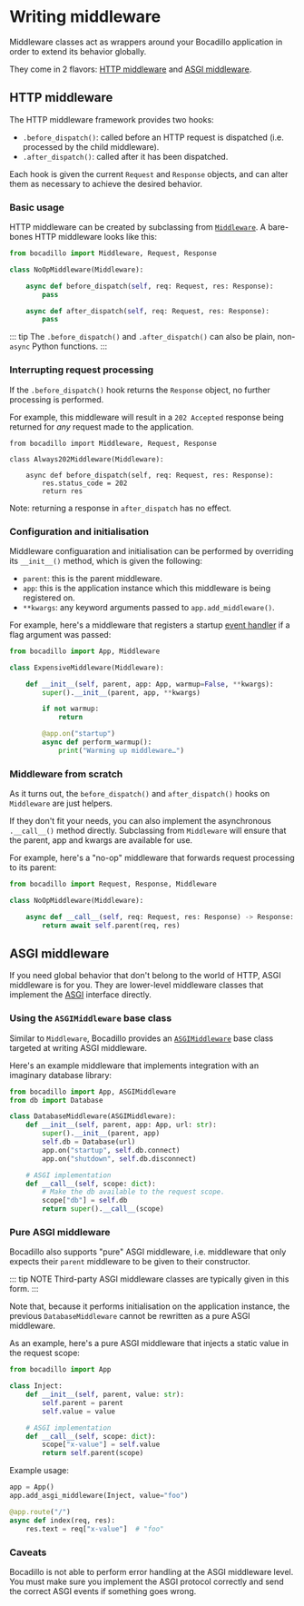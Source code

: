 # Writing middleware

Middleware classes act as wrappers around your Bocadillo application in order to extend its behavior globally.

They come in 2 flavors: [HTTP middleware](../guides/http/middleware.md) and [ASGI middleware](../guides/agnostic/asgi-middleware.md).

## HTTP middleware

The HTTP middleware framework provides two hooks:

- `.before_dispatch()`: called before an HTTP request is dispatched (i.e. processed by the child middleware).
- `.after_dispatch()`: called after it has been dispatched.

Each hook is given the current `Request` and `Response` objects, and can alter them as necessary to achieve the desired behavior.

### Basic usage

HTTP middleware can be created by subclassing from [`Middleware`][http middleware]. A bare-bones HTTP middleware looks like this:

```python
from bocadillo import Middleware, Request, Response

class NoOpMiddleware(Middleware):

    async def before_dispatch(self, req: Request, res: Response):
        pass

    async def after_dispatch(self, req: Request, res: Response):
        pass
```

::: tip
The `.before_dispatch()` and `.after_dispatch()` can also be plain, non-`async` Python functions.
:::

### Interrupting request processing

If the `.before_dispatch()` hook returns the `Response` object, no further
processing is performed.

For example, this middleware will result in a `202 Accepted` response being
returned for _any_ request made to the application.

```python{8}
from bocadillo import Middleware, Request, Response

class Always202Middleware(Middleware):

    async def before_dispatch(self, req: Request, res: Response):
        res.status_code = 202
        return res
```

Note: returning a response in `after_dispatch` has no effect.

### Configuration and initialisation

Middleware configuaration and initialisation can be performed by overriding its `__init__()` method, which is given the following:

- `parent`: this is the parent middleware.
- `app`: this is the application instance which this middleware is being registered on.
- `**kwargs`: any keyword arguments passed to `app.add_middleware()`.

For example, here's a middleware that registers a startup [event handler](../guides/agnostic/events.md) if a flag argument was passed:

```python
from bocadillo import App, Middleware

class ExpensiveMiddleware(Middleware):

    def __init__(self, parent, app: App, warmup=False, **kwargs):
        super().__init__(parent, app, **kwargs)

        if not warmup:
            return

        @app.on("startup")
        async def perform_warmup():
            print("Warming up middleware…")
```

### Middleware from scratch

As it turns out, the `before_dispatch()` and `after_dispatch()` hooks on
`Middleware` are just helpers.

If they don't fit your needs, you can also implement the asynchronous `.__call__()` method directly. Subclassing from `Middleware` will ensure that the parent, app and kwargs are available for use.

For example, here's a "no-op" middleware that forwards request processing to its parent:

```python
from bocadillo import Request, Response, Middleware

class NoOpMiddleware(Middleware):

    async def __call__(self, req: Request, res: Response) -> Response:
        return await self.parent(req, res)
```

## ASGI middleware

If you need global behavior that don't belong to the world of HTTP, ASGI middleware is for you. They are lower-level middleware classes that implement the [ASGI] interface directly.

### Using the `ASGIMiddleware` base class

Similar to `Middleware`, Bocadillo provides an [`ASGIMiddleware`][asgi middleware] base class targeted at writing ASGI middleware.

Here's an example middleware that implements integration with an imaginary database library:

```python
from bocadillo import App, ASGIMiddleware
from db import Database

class DatabaseMiddleware(ASGIMiddleware):
    def __init__(self, parent, app: App, url: str):
        super().__init__(parent, app)
        self.db = Database(url)
        app.on("startup", self.db.connect)
        app.on("shutdown", self.db.disconnect)

    # ASGI implementation
    def __call__(self, scope: dict):
        # Make the db available to the request scope.
        scope["db"] = self.db
        return super().__call__(scope)
```

### Pure ASGI middleware

Bocadillo also supports "pure" ASGI middleware, i.e. middleware that only expects their `parent` middleware to be given to their constructor.

::: tip NOTE
Third-party ASGI middleware classes are typically given in this form.
:::

Note that, because it performs initialisation on the application instance, the previous `DatabaseMiddleware` cannot be rewritten as a pure ASGI middleware.

As an example, here's a pure ASGI middleware that injects a static value in the request scope:

```python
from bocadillo import App

class Inject:
    def __init__(self, parent, value: str):
        self.parent = parent
        self.value = value

    # ASGI implementation
    def __call__(self, scope: dict):
        scope["x-value"] = self.value
        return self.parent(scope)
```

Example usage:

```python
app = App()
app.add_asgi_middleware(Inject, value="foo")

@app.route("/")
async def index(req, res):
    res.text = req["x-value"]  # "foo"
```

### Caveats

Bocadillo is not able to perform error handling at the ASGI middleware level.
You must make sure you implement the ASGI protocol correctly and send
the correct ASGI events if something goes wrong.

[asgi]: https://asgi.readthedocs.io
[http middleware]: ../api/middleware.md#middleware
[asgi middleware]: ../api/middleware.md#asgimiddleware
